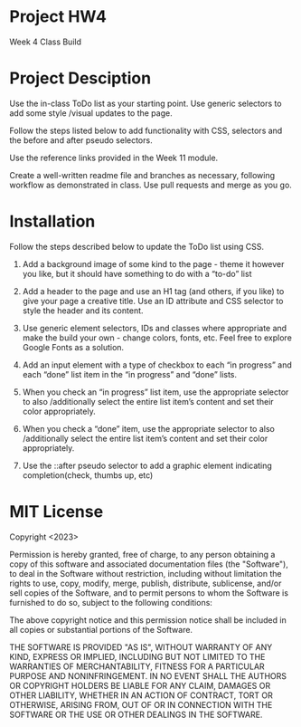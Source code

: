 # Project HW4
Week 4 Class Build

# Project Desciption
Use the in-class ToDo list as your starting point. Use generic selectors to add some style /visual updates to the page.

Follow the steps listed below to add functionality with CSS, selectors and the before and after pseudo selectors. 

Use the reference links provided in the Week 11 module.

Create a well-written readme file and branches as necessary, following workflow as demonstrated in class. Use pull requests and merge as you go.

# Installation
Follow the steps described below to update the ToDo list using CSS.
1. Add a background image of some kind to the page - theme it however you like, but it should have something to do with a “to-do” list

2. Add a header to the page and use an H1 tag (and others, if you like) to give your page a creative title. Use an ID attribute and CSS selector to style the header and its content.

3. Use generic element selectors, IDs and classes where appropriate and make the build your own - change colors, fonts, etc. Feel free to explore Google Fonts as a solution.

4. Add an input element with a type of checkbox to each “in progress” and each “done” list item in the “in progress” and “done” lists.

5. When you check an “in progress” list item, use the appropriate selector to also /additionally select the entire list item’s content and set their color appropriately.

6. When you check a “done” item, use the appropriate selector to also /additionally select the entire list item’s content and set their color appropriately.

7. Use the ::after pseudo selector to add a graphic element indicating completion(check, thumbs up, etc)

# MIT License
Copyright <2023> <Ha Anh Le>

Permission is hereby granted, free of charge, to any person obtaining a copy of this software and associated documentation files (the "Software"), to deal in the Software without restriction, including without limitation the rights to use, copy, modify, merge, publish, distribute, sublicense, and/or sell copies of the Software, and to permit persons to whom the Software is furnished to do so, subject to the following conditions:

The above copyright notice and this permission notice shall be included in all copies or substantial portions of the Software.

THE SOFTWARE IS PROVIDED "AS IS", WITHOUT WARRANTY OF ANY KIND, EXPRESS OR IMPLIED, INCLUDING BUT NOT LIMITED TO THE WARRANTIES OF MERCHANTABILITY, FITNESS FOR A PARTICULAR PURPOSE AND NONINFRINGEMENT. IN NO EVENT SHALL THE AUTHORS OR COPYRIGHT HOLDERS BE LIABLE FOR ANY CLAIM, DAMAGES OR OTHER LIABILITY, WHETHER IN AN ACTION OF CONTRACT, TORT OR OTHERWISE, ARISING FROM, OUT OF OR IN CONNECTION WITH THE SOFTWARE OR THE USE OR OTHER DEALINGS IN THE SOFTWARE.